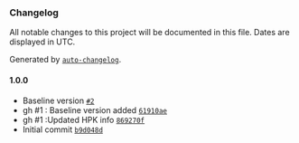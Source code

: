 ### Changelog

All notable changes to this project will be documented in this file. Dates are displayed in UTC.

Generated by [`auto-changelog`](https://github.com/CookPete/auto-changelog).

#### 1.0.0

-  Baseline version [`#2`](https://github.com/rdkcentral/rdk-hpk-documentation/pull/2)
- gh #1 : Baseline version added [`61910ae`](https://github.com/rdkcentral/rdk-hpk-documentation/commit/61910ae5c25d8802aa9d1ece9a1a2927575e0539)
- gh #1 :Updated HPK info [`869270f`](https://github.com/rdkcentral/rdk-hpk-documentation/commit/869270f5bba3d49f3083f540e78f191c9cc86f1f)
- Initial commit [`b9d048d`](https://github.com/rdkcentral/rdk-hpk-documentation/commit/b9d048d43ec93bf8b4f5766d40646a30e0d8fa2d)
